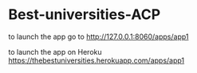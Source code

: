 # Best-universities-ACP
to launch the app go to http://127.0.0.1:8060/apps/app1

to launch the app on Heroku https://thebestuniversities.herokuapp.com/apps/app1
